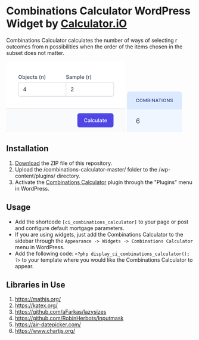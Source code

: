 # Combinations Calculator WordPress Widget by [Calculator.iO](https://www.calculator.io/ "Calculator.iO Homepage")

Combinations Calculator calculates the number of ways of selecting r outcomes from n possibilities when the order of the items chosen in the subset does not matter.

![Combinations Calculator Input Form](/assets/images/screenshot-1.png "Combinations Calculator Input Form")
![Combinations Calculator Calculation Results](/assets/images/screenshot-2.png "Combinations Calculator Calculation Results")

## Installation

1. [Download](https://github.com/pub-calculator-io/age-calculator/archive/refs/heads/master.zip) the ZIP file of this repository.
2. Upload the /combinations-calculator-master/ folder to the /wp-content/plugins/ directory.
3. Activate the [Combinations Calculator](https://www.calculator.io/combinations-calculator/ "Combinations Calculator Homepage") plugin through the "Plugins" menu in WordPress.

## Usage
* Add the shortcode `[ci_combinations_calculator]` to your page or post and configure default mortgage parameters.
* If you are using widgets, just add the Combinations Calculator to the sidebar through the `Appearance -> Widgets -> Combinations Calculator` menu in WordPress.
* Add the following code: `<?php display_ci_combinations_calculator(); ?>` to your template where you would like the Combinations Calculator to appear.

## Libraries in Use
1. https://mathjs.org/
2. https://katex.org/
3. https://github.com/aFarkas/lazysizes
4. https://github.com/RobinHerbots/Inputmask
5. https://air-datepicker.com/
6. https://www.chartjs.org/
